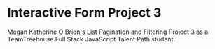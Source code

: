 # Interactive Form Project 3
 Megan Katherine O'Brien's List Pagination and Filtering Project 3 as a TeamTreehouse Full Stack JavaScript Talent Path student.
